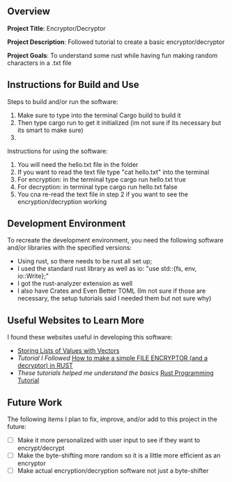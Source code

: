 ## Overview

**Project Title**: Encryptor/Decryptor

**Project Description**: Followed tutorial to create a basic encryptor/decryptor

**Project Goals**: To understand some rust while having fun making random characters in a .txt file

## Instructions for Build and Use

Steps to build and/or run the software:

1. Make sure to type into the terminal Cargo build to build it
2. Then type cargo run to get it initialized (im not sure if its necessary but its smart to make sure)
3. 

Instructions for using the software:

1. You will need the hello.txt file in the folder
2. If you want to read the text file type "cat hello.txt" into the terminal
3. For encryption: in the terminal type cargo run hello.txt true
4. For decryption: in terminal type cargo run hello.txt false
5. You cna re-read the text file in step 2 if you want to see the encryption/decryption working

## Development Environment 

To recreate the development environment, you need the following software and/or libraries with the specified versions:

* Using rust, so there needs to be rust all set up;
* I used the standard rust library as well as io: "use std::{fs, env, io::Write};"
* I got the rust-analyzer extension as well
* I also have Crates and Even Better TOML (Im not sure if those are necessary, the setup tutorials said I needed them but not sure why)

## Useful Websites to Learn More

I found these websites useful in developing this software:

* [Storing Lists of Values with Vectors](https://doc.rust-lang.org/book/ch08-01-vectors.html)
* *Tutorial I Followed* [How to make a simple FILE ENCRYPTOR (and a decryptor) in RUST](https://www.youtube.com/watch?v=3mSEVIGOqzY)
* *These tutorials helped me understand the basics* [Rust Programming Tutorial](https://www.youtube.com/playlist?list=PLzMcBGfZo4-nyLTlSRBvo0zjSnCnqjHYQ)

## Future Work

The following items I plan to fix, improve, and/or add to this project in the future:

* [ ] Make it more personalized with user input to see if they want to encrypt/decrypt
* [ ] Make the byte-shifting more random so it is a little more efficient as an encryptor 
* [ ] Make actual encryption/decryption software not just a byte-shifter
